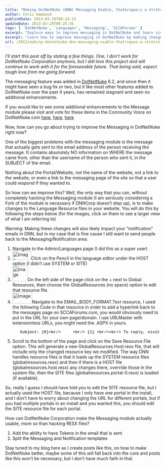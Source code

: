 ```yaml
---
title: "Making DotNetNuke (DNN) Messaging Usable, that&rsquo;s a stretch"
author: Chris Hammond
publishDate: 2013-03-29T00:24:23
updateDate: 2013-03-29T00:25:56
tags: [ 'DotNetNuke', 'Languages', 'Messaging', 'SCCAForums' ]
excerpt: "Explore ways to improve messaging in DotNetNuke and learn simple hacks to enhance its stagnant features for a better user experience."
excerpt: "Learn how to improve messaging in DotNetNuke by making changes to Language Resource files, adding hyperlinks to emails & more. Click to read further!"
url: /2013/making-dotnetnuke-dnn-messaging-usable-thatrsquos-a-stretch  # Use the generated URL with year
---
```

<p><em>I’ll start this post off by stating a few things. One, I don’t work for DotNetNuke Corporation anymore, but I still love this project and will continue to work with it for the foreseeable future. That being said, expect tough love from me going forward.</em></p>  <p>The messaging feature was added in <a href="https://www.christoc.com/dotnetnuke" target="_blank">DotNetNuke</a> 6.2, and since then it might have seen a bug fix or two, but it like most other features added to DotNetNuke over the past 4 years, has remained stagnant and seen no additional enhancements.</p>  <p>If you would like to see some additional enhancements to the Message module please visit and vote for these items in the Community Voice on DotNetNuke.com <a href="https://www.dotnetnuke.com/Community/Community-Voice/ideaid/84.aspx" target="_blank">here</a>, <a href="https://www.dotnetnuke.com/Community/Community-Voice/ideaid/187.aspx" target="_blank">here</a>, <a href="https://www.dotnetnuke.com/Community/Community-Voice/ideaid/188.aspx" target="_blank">here</a></p>  <p>Now, how can you go about trying to improve the Messaging in DotNetNuke right now?</p>  <p>One of the biggest problems with the messaging module is the message that actually gets sent to the email address of the person receiving the message. It contains absolutely NO information on WHERE the message came from, other than the username of the person who sent it, in the SUBJECT of the email.</p>  <p>Nothing about the Portal/Website, not the name of the website, not a link to the website, or even a link to the messaging page of the site so that a user could respond if they wanted to. </p>  <p>So how can we improve this? Well, the only way that you can, without completely hacking the Messaging module (I am seriously considering a Fork of the module is necessary if DNNCorp doesn’t step up), is to make changes to the Language Resource files in your website. You will do this by following the steps below (for the images, click on them to see a larger view of what I am referring to)</p>  <p>Warning: Making these changes will also likely impact your “notification” emails in DNN, but in my case that is fine cause I still want to send people back to the Messaging/Notification area.</p>  <ol>   <li>Navigate to the Admin/Languages page (I did this as a super user)</li>    <li> <a href="/assets/images/PublishThumbnails//windows-live-writer/making-dotnetnuke-dnn-messaging-usable_13ed8/image_2.png" rel="lightbox[thispost]"><img title="image" style=" display: inline; background-image: none;" border="0" alt="image" src="/assets/images/PublishThumbnails//Windows-Live-Writer/Making-DotNetNuke-DNN-Messaging-Usable_13ED8/image_thumb.png" width="60" height="28" /></a>Click on the Pencil in the language editor under the HOST option (I didn’t use SYSTEM or SITE)    </li>    <li><a href="/assets/images/PublishThumbnails//Windows-Live-Writer/Making-DotNetNuke-DNN-Messaging-Usable_13ED8/image_4.png" rel="lightbox[thispost]"><img title="image" style="display: inline; background-image: none;" border="0" alt="image" src="/assets/images/PublishThumbnails//Windows-Live-Writer/Making-DotNetNuke-DNN-Messaging-Usable_13ED8/image_thumb_1.png" width="49" height="49" /></a>On the left side of the page click on the + next to Global Resources, then choose the GlobalResources (no space) option to edit that resource file.</li>    <li><a href="/assets/images/PublishThumbnails//Windows-Live-Writer/Making-DotNetNuke-DNN-Messaging-Usable_13ED8/image_6.png" rel="lightbox[thispost]"><img title="image" style="display: inline; background-image: none;" border="0" alt="image" src="/assets/images/PublishThumbnails//Windows-Live-Writer/Making-DotNetNuke-DNN-Messaging-Usable_13ED8/image_thumb_2.png" width="63" height="35" /></a>Navigate to the EMAIL_BODY_FORMAT.Text resource, I used the following Code in that resource in order to add a hyperlink back to the messages page on SCCAForums.com, you would obviously need to put in the URL for your own page/domain. I use URLMaster with extensionless URLs, you might need the .ASPX in yours.</li>    <ol>     <pre class="csharpcode">Subject: {0}&lt;br/&gt;     &lt;br/&gt; {1} &lt;br/&gt;&lt;br/&gt; To reply, visit &lt;a href=<span class="str">&quot;https://www.sccaforums.com/user-profile/messages/&quot;</span>&gt;SCCAForums.com Messages&lt;/a&gt; &lt;br/&gt;&lt;br/&gt; Please <span class="kwrd">do</span> not reply to <span class="kwrd">this</span> email.      </pre>     <style type="text/css">.csharpcode, .csharpcode pre { font-size: small; color: black; font-family: consolas, "Courier New", courier, monospace; background-color: #ffffff; /*white-space: pre;*/ } .csharpcode pre { margin: 0em; } .csharpcode .rem { color: #008000; } .csharpcode .kwrd { color: #0000ff; } .csharpcode .str { color: #006080; } .csharpcode .op { color: #0000c0; } .csharpcode .preproc { color: #cc6633; } .csharpcode .asp { background-color: #ffff00; } .csharpcode .html { color: #800000; } .csharpcode .attr { color: #ff0000; } .csharpcode .alt { background-color: #f4f4f4; width: 100%; margin: 0em; } .csharpcode .lnum { color: #606060; } </style></ol>    <li>Scroll to the bottom of the page and click on the Save Resource File option. This will generate a new GlobalResources.Host.resx file, that will include only the changed resource key we modified. The way DNN handles resource files is that it loads up the SYSTEM resource files (globalresources.resx) and then if there is a HOST file (globalresources.host.resx) any changes there, override those in the system file, then the SITE files (globalresources.portal-0.resx) is loaded (if available). </li> </ol>  <p>So, really I guess I should have told you to edit the SITE resource file, but I actually used the HOST file, because I only have one portal in the install, and I don’t have to worry about changing the URL for different portals, but if you had multiple portals in an install and you wanted this, you should edit the SITE resource file for each portal.</p>  <p>How can DotNetNuke Corporation make the Messaging module actually usable, more so than hacking RESX files?</p>  <ol>   <li>Add the ability to have Tokens in the email that is sent</li>    <li>Split the Messaging and Notification templates</li> </ol>  <p>Stay tuned to my blog here as I create posts like this, on how to make DotNetNuke better, maybe some of this will fall back into the core and posts like this won’t be necessary, but I don’t have much faith in that.</p>



